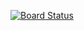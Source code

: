 [![Board Status](https://dev.azure.com/mystik20009/77ef9cf5-9484-4403-9acc-cbea7d3f4d01/04f3e225-bf57-4125-abe4-8f24177e5b71/_apis/work/boardbadge/75d83123-3940-4042-81f6-a6b02d16e61a)](https://dev.azure.com/mystik20009/77ef9cf5-9484-4403-9acc-cbea7d3f4d01/_boards/board/t/04f3e225-bf57-4125-abe4-8f24177e5b71/Microsoft.RequirementCategory)
